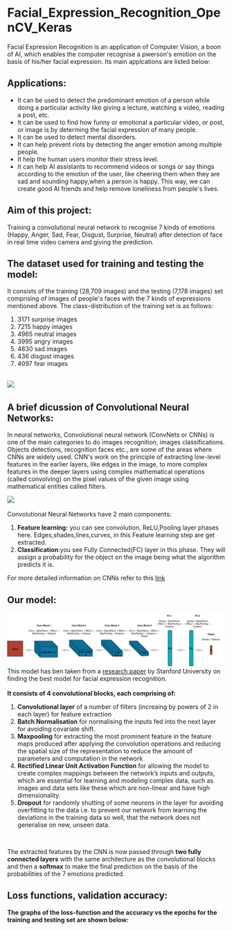 # Facial_Expression_Recognition_OpenCV_Keras
Facial Expression Recognition is an application of Computer Vision, a boon of AI, which enables the computer recognise a pwerson's emotion on the basis of his/her facial expression. Its main applcations are listed below:
## Applications:
<ul>
<li>It can be used to detect the predominant emotion of a person while doing a particular activity like giving a lecture, watching a video, reading a post, etc.</li>
<li>It can be used to find how funny or emotional a particular video, or post, or image is by determing the facial expression of many people.</li>
<li>It can be used to detect mental disorders.</li>
<li>It can help prevent riots by detecting the anger emotion among multiple people.</li>
<li>It help the human users monitor their stress level.</li>
<li>It can help AI assistants to recommend videos or songs or say things according to the emotion of the user, like cheering them when they are sad and sounding happy,when a person is happy. This way, we can create good AI friends and help remove loneliness from people's lives.</li>
</ul>

## Aim of this project:
Training a convolutional neural network to recognise 7 kinds of emotions (Happy, Anger, Sad, Fear, Disgust, Surprise, Neutral) after detection of face in real time video camera and giving the prediction.
## The dataset used for training and testing the model:
It consists of the training (28,709 images) and the testing (7,178 images) set comprising of images of people's faces with the 7 kinds of expressions mentioned above.
The class-distribution of the training set is as follows:
<ol>
  <li>3171 surprise images</li>
  <li>7215 happy images</li>
  <li>4965 neutral images</li>
  <li>3995 angry images</li>
  <li>4830 sad images</li>
  <li>436 disgust images</li>
  <li>4097 fear images</li>
</ol>
<br>
<img src="https://algorithmia.com/blog/wp-content/uploads/2018/02/fpsyg-06-00761-g001.jpg">
<br>
<h2>A brief dicussion of Convolutional Neural Networks:</h2>


<p>In neural networks, Convolutional neural network (ConvNets or CNNs) is one of the main categories to do images recognition, images classifications. Objects detections, recognition faces etc., are some of the areas where CNNs are widely used. CNN's work on the principle of extracting low-level features in the earlier layers, like edges in the image, to more complex features in the deeper layers using complex mathematical operations (called convolving) on the pixel values of the given image using mathematical entities called filters.</p>

<img src="https://miro.medium.com/proxy/1*XbuW8WuRrAY5pC4t-9DZAQ.jpeg"/>

Convolutional Neural Networks have 2 main components:
<ol>
  <li><b>Feature learning:</b> you can see convolution, ReLU,Pooling layer phases here. Edges,shades,lines,curves, in this Feature learning step are get extracted.</li>
  <li><b>Classification</b>:you see Fully Connected(FC) layer in this phase. They will assign a probability for the object on the image being what the algorithm predicts it is.</li>
 </ol>
For more detailed information on CNNs refer to this <a href=https://medium.com/@purnasaigudikandula/a-beginner-intro-to-convolutional-neural-networks-684c5620c2ce>link</a>

<h2>Our model:</h2>
<img src="model.png"/>

<br>
This model has ben taken from a <a href=http://cs231n.stanford.edu/reports/2016/pdfs/005_Report.pdf>research paper</a> by Stanford University on finding the best model for facial expression recognition.
<br>
<br>
<b>It consists of 4 convolutional blocks, each comprising of:</b>   
<ol>
  <li><b>Convolutional layer</b> of a number of filters (increaing by powers of 2 in each layer) for feature extraction</li>
  <li><b>Batch Normalisation</b> for normalising the inputs fed into the next layer for avoiding covariate shift.</li>
  <li><b>Maxpooling</b> for extracting the most prominent feature in the feature maps produced after applying the convolution operations and reducing the spatial size of the representation to reduce the amount of parameters and computation in the network</li>
  <li><b>Rectified Linear Unit Activation Function</b> for allowing the model to create complex mappings between the network’s inputs and outputs, which are essential for learning and modeling complex data, such as images and data sets like these which are non-linear and have high dimensionality.</li>
  <li><b>Dropout</b> for randomly shutting of some neurons in the layer for avoiding overfitting to the data i.e. to prevent our network from learning the deviations in the training data so well, that the network does not generalise on new, unseen data.</li>
  </ol>
<br>
<p>The extracted features by the CNN is now passed through <b>two fully connected layers</b> with the same architecture as the convolutional blocks and then a <b>softmax</b> to make the final prediction on the basis of the probabilities of the 7 emotions predicted.</p>
<h2>Loss functions, validation accuracy:</h2>
<p><b>The graphs of the loss-function and the accuracy vs the epochs for the training and testing set are shown below:</b></p>


